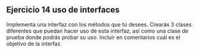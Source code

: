 ## Ejercicio 14 uso de interfaces

Implementa una interfaz con los métodos que tú desees. Crearás 3 clases diferentes que puedan
hacer uso de esta interfaz, así como una clase de prueba donde podrás probar su uso. Incluir
en comentarios cuál es el objetivo de la interfaz.